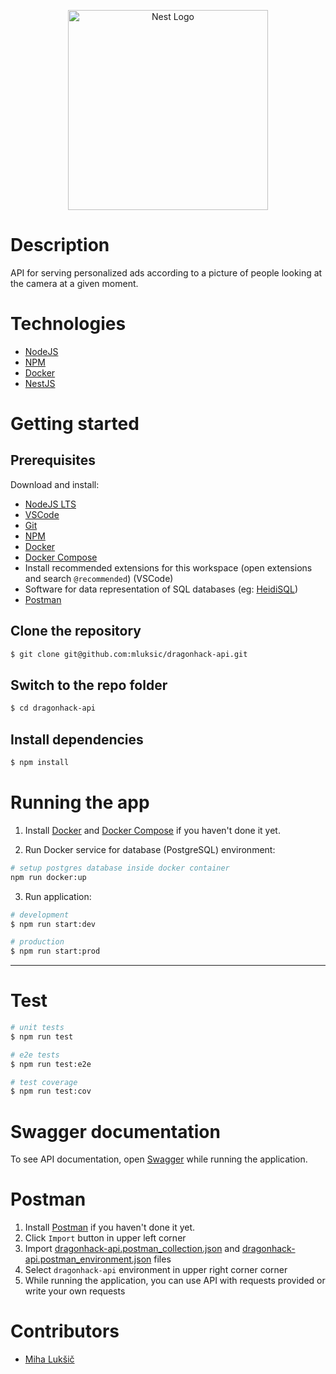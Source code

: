 <p align="center">
  <a href="http://nestjs.com/" target="blank"><img src="https://nestjs.com/img/logo_text.svg" width="320" alt="Nest Logo" /></a>
</p>

[travis-image]: https://api.travis-ci.org/nestjs/nest.svg?branch=master
[travis-url]: https://travis-ci.org/nestjs/nest
[linux-image]: https://img.shields.io/travis/nestjs/nest/master.svg?label=linux
[linux-url]: https://travis-ci.org/nestjs/nest
  

# Description

API for serving personalized ads according to a picture of people looking at the camera at a given moment.

# Technologies
- [NodeJS](https://nodejs.org/)
- [NPM](https://www.npmjs.com/)
- [Docker](https://www.docker.com/)
- [NestJS](https://nestjs.com/)

# Getting started

## Prerequisites

Download and install: 
- [NodeJS LTS](https://nodejs.org/)
- [VSCode](https://code.visualstudio.com/)
- [Git](https://git-scm.com/downloads)
- [NPM](https://www.npmjs.com/)
- [Docker](https://www.docker.com/)
- [Docker Compose](https://docs.docker.com/compose/install/)
- Install recommended extensions for this workspace (open extensions and search `@recommended`) (VSCode)
- Software for data representation of SQL databases (eg: [HeidiSQL](https://www.heidisql.com/))
- [Postman](https://www.getpostman.com/downloads/)

## Clone the repository

```bash
$ git clone git@github.com:mluksic/dragonhack-api.git
```

## Switch to the repo folder

```bash
$ cd dragonhack-api
```

## Install dependencies

```bash
$ npm install
```

# Running the app

1. Install [Docker](https://docs.docker.com/install/) and [Docker Compose](https://docs.docker.com/compose/install/) if you haven't done it yet.

2. Run Docker service for database (PostgreSQL) environment:

```bash
# setup postgres database inside docker container
npm run docker:up
```

3. Run application:

```bash
# development
$ npm run start:dev
```

```bash
# production
$ npm run start:prod
```

----------

# Test

```bash
# unit tests
$ npm run test

# e2e tests
$ npm run test:e2e

# test coverage
$ npm run test:cov
```

# Swagger documentation

To see API documentation, open [Swagger](http://localhost:3000/api/docs/) while running the application.

# Postman

1. Install [Postman](https://www.getpostman.com/downloads/) if you haven't done it yet.
2. Click `Import` button in upper left corner
3. Import [dragonhack-api.postman_collection.json](dragonhack-api.postman_collection.json) and [dragonhack-api.postman_environment.json](dragonhack-api.postman_environment.json) files
4. Select `dragonhack-api` environment in upper right corner corner
5. While running the application, you can use API with requests provided or write your own requests

# Contributors

- [Miha Lukšič](https://github.com/mluksic)